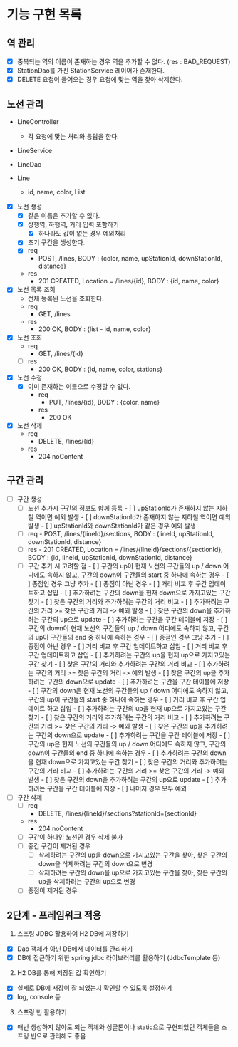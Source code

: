 # 기능 구현 목록

## 역 관리
- [x] 중복되는 역의 이름이 존재하는 경우 역을 추가할 수 없다. (res : BAD_REQUEST)
- [x] StationDao를 가진 StationService 레이어가 존재한다.
- [x] DELETE 요청이 들어오는 경우 요청에 맞는 역을 찾아 삭제한다.

## 노선 관리
- LineController
    - 각 요청에 맞는 처리와 응답을 한다.
- LineService

- LineDao

- Line
    - id, name, color, List<Station>

- [x] 노선 생성
    - [x] 같은 이름은 추가할 수 없다.
    - [x] 상행역, 하행역, 거리 입력 포함하기
      - [x] 하나라도 값이 없는 경우 예외처리
    - [x] 초기 구간을 생성한다.
    - [x] req
        - POST, /lines, BODY : {color, name, upStationId, downStationId, distance}
    - res
        - 201 CREATED, Location = /lines/{id}, BODY : {id, name, color}
- [x] 노선 목록 조회
    - 전체 등록된 노선을 조회한다.
    - req
        - GET, /lines
    - res
        - 200 OK, BODY : {list - id, name, color}
- [x] 노선 조회
    - req
        - GET, /lines/{id}
    - [ ] res
        - 200 OK, BODY : {id, name, color, stations}
- [x] 노선 수정
  - [x] 이미 존재하는 이름으로 수정할 수 없다.
    - req
        - PUT, /lines/{id}, BODY : {color, name}
    - res
        - 200 OK
- [x] 노선 삭제
    - req
        - DELETE, /lines/{id}
    - res
        - 204 noContent
    
## 구간 관리
- [ ] 구간 생성
  - [ ] 노선 추가시 구간의 정보도 함께 등록
        - [ ] upStationId가 존재하지 않는 지하철 역이면 예외 발생
        - [ ] downStationId가 존재하지 않는 지하철 역이면 예외 발생
        - [ ] upStationId와 downStationId가 같은 경우 예외 발생
  - [ ] req
        - POST, /lines/{lineId}/sections, BODY : {lineId, upStationId, downStationId, distance}
  - [ ] res
        - 201 CREATED, Location = /lines/{lineId}/sections/{sectionId}, BODY : {id, lineId, upStationId, downStationId, distance}
  - [ ] 구간 추가 시 고려할 점
        - [ ] 구간의 up이 현재 노선의 구간들의 up / down 어디에도 속하지 않고, 구간의 down이 구간들의 start 중 하나에 속하는 경우
            - [ ] 종점인 경우 그냥 추가
            - [ ] 종점이 아닌 경우
                - [ ] 거리 비교 후 구간 업데이트하고 삽입
                    - [ ] 추가하려는 구간의 down을 현재 down으로 가지고있는 구간 찾기
                    - [ ] 찾은 구간의 거리와 추가하려는 구간의 거리 비교
                        - [ ] 추가하려는 구간의 거리 >= 찾은 구간의 거리 -> 예외 발생
                    - [ ] 찾은 구간의 down을 추가하려는 구간의 up으로 update
                    - [ ] 추가하려는 구간을 구간 테이블에 저장
        - [ ] 구간의 down이 현재 노선의 구간들의 up / down 어디에도 속하지 않고, 구간의 up이 구간들의 end 중 하나에 속하는 경우
            - [ ] 종점인 경우 그냥 추가
            - [ ] 종점이 아닌 경우
                - [ ] 거리 비교 후 구간 업데이트하고 삽입
                    - [ ] 거리 비교 후 구간 업데이트하고 삽입
                        - [ ] 추가하려는 구간의 up을 현재 up으로 가지고있는 구간 찾기
                        - [ ] 찾은 구간의 거리와 추가하려는 구간의 거리 비교
                            - [ ] 추가하려는 구간의 거리 >= 찾은 구간의 거리 -> 예외 발생
                        - [ ] 찾은 구간의 up을 추가하려는 구간의 down으로 update
                        - [ ] 추가하려는 구간을 구간 테이블에 저장
        - [ ] 구간의 down은 현재 노선의 구간들의 up / down 어디에도 속하지 않고, 구간의 up이 구간들의 start 중 하나에 속하는 경우
            - [ ] 거리 비교 후 구간 업데이트 하고 삽입
                - [ ] 추가하려는 구간의 up을 현재 up으로 가지고있는 구간 찾기
                - [ ] 찾은 구간의 거리와 추가하려는 구간의 거리 비교
                    - [ ] 추가하려는 구간의 거리 >= 찾은 구간의 거리 -> 예외 발생
                - [ ] 찾은 구간의 up을 추가하려는 구간의 down으로 update
                - [ ] 추가하려는 구간을 구간 테이블에 저장
        - [ ] 구간의 up은 현재 노선의 구간들의 up / down 어디에도 속하지 않고, 구간의 down이 구간들의 end 중 하나에 속하는 경우
            - [ ] 추가하려는 구간의 down을 현재 down으로 가지고있는 구간 찾기
            - [ ] 찾은 구간의 거리와 추가하려는 구간의 거리 비교
                - [ ] 추가하려는 구간의 거리 >= 찾은 구간의 거리 -> 예외 발생
            - [ ] 찾은 구간의 down을 추가하려는 구간의 up으로 update
            - [ ] 추가하려는 구간을 구간 테이블에 저장
        - [ ] 나머지 경우 모두 예외
- [ ] 구간 삭제
    - [ ] req
        - DELETE, /lines/{lineId}/sections?stationId={sectionId}
    - res
        - 204 noContent
    - [ ] 구간이 하나인 노선인 경우 삭제 불가
    - [ ] 중간 구간이 제거된 경우
        - [ ] 삭제하려는 구간의 up을 down으로 가지고있는 구간을 찾아, 찾은 구간의 down을 삭제하려는 구간의 down으로 변경
        - [ ] 삭제하려는 구간의 down을 up으로 가지고있는 구간을 찾아, 찾은 구간의 up을 삭제하려는 구간의 up으로 변경
    - [ ] 종점이 제거된 경우
    
## 2단계 - 프레임워크 적용
1. 스프링 JDBC 활용하여 H2 DB에 저장하기
  - [x] Dao 객체가 아닌 DB에서 데이터를 관리하기
  - [x] DB에 접근하기 위한 spring jdbc 라이브러리를 활용하기 (JdbcTemplate 등)
2. H2 DB를 통해 저장된 값 확인하기
  - [x] 실제로 DB에 저장이 잘 되었는지 확인할 수 있도록 설정하기
  - [x] log, console 등
3. 스프링 빈 활용하기
  - [x] 매번 생성하지 않아도 되는 객체와 싱글톤이나 static으로 구현되었던 객체들을 스프링 빈으로 관리해도 좋음